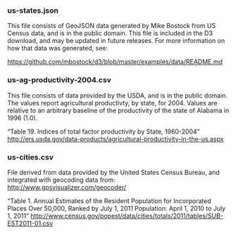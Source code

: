 
### us-states.json

This file consists of GeoJSON data generated by Mike Bostock from US Census data, and is in the public domain.  This file is included in the D3 download, and may be updated in future releases.  For more information on how that data was generated, see:

https://github.com/mbostock/d3/blob/master/examples/data/README.md



### us-ag-productivity-2004.csv

This file consists of data provided by the USDA, and is in the public domain.  The values report agricultural productivty, by state, for 2004.  Values are relative to an arbitrary baseline of the productivity of the state of Alabama in 1996 (1.0).

“Table 19. Indices of total factor productivity by State, 1960-2004”
http://ers.usda.gov/data-products/agricultural-productivity-in-the-us.aspx



### us-cities.csv

File derived from data provided by the United States Census Bureau, and integrated with geocoding data from: http://www.gpsvisualizer.com/geocoder/

“Table 1. Annual Estimates of the Resident Population for Incorporated Places Over 50,000, Ranked by July 1, 2011 Population: April 1, 2010 to July 1, 2011”
http://www.census.gov/popest/data/cities/totals/2011/tables/SUB-EST2011-01.csv